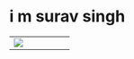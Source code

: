 <!DOCTYPE html>
<html>
  
  <head>
  <title>Hello world</title>
  <meta name="viewport" content="width=device-width,initial-scalw=1">
  <link rel="stylesheet" href="stylesheet/style.css">
  
  </head>
  
  <body>
  <table>
    <tr>
      <td style="width:30%;">
        <img class= "newappIcon" src="images/newapp-icon.png">
      </td>
    </td>
  <h1>i m surav singh</h1>
  </td>
  </tr>
  </table>
  </body>
  </html>
